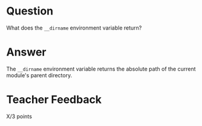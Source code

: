 # Question

What does the `__dirname` environment variable return? 

# Answer
The `__dirname` environment variable returns the absolute path of the current module's parent directory.
# Teacher Feedback

X/3 points